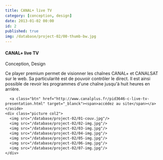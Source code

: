 ```yaml
---
title: CANAL+ live TV
category: [conception, design]
date: 2013-01-02 00:00
id: 2
published: true
img: /database/project-02/00-thumb-bw.jpg
---
```

<div class="project">
	<span class="white-layer"></span>
	<aside id="description" class="description col3">
	  <h4>CANAL+ live TV</h4>
	  <p class="note">Conception, Design</p>
	  <p>Ce player premium permet de visionner les chaînes CANAL+ et CANALSAT sur le web. Sa particularité est de pouvoir contrôler le direct. Il est ainsi possible de revoir les programmes d'une chaîne jusqu'à huit heures en arrière.</p>
	  
	  <a class="btn" href="http://www.canalplus.fr/pid3646-c-live-tv-presentation.html" target="_blanck"><span>accédez au site</span></a>
	</aside>
	<div class="picture col2">
	  <img src="/database/project-02/01-couv.jpg"/>
	  <img src="/database/project-02/02-img.jpg"/>
	  <img src="/database/project-02/03-img.jpg"/>
	  <img src="/database/project-02/04-img.jpg"/>
	  <img src="/database/project-02/05-img.jpg"/>
	  <img src="/database/project-02/06-img.jpg"/>
	  <img src="/database/project-02/07-img.jpg"/>
	</div>
</div>